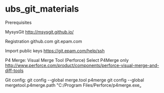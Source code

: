 ubs_git_materials
=================

Prerequisites

MysysGit
http://msysgit.github.io/

Registration
github.com
git.epam.com

Import public keys
https://git.epam.com/help/ssh

P4 Merge: Visual Merge Tool (Perforce)
Select P4Merge only
http://www.perforce.com/product/components/perforce-visual-merge-and-diff-tools


Git config:
git config --global merge.tool p4merge
git config --global mergetool.p4merge.path "C:/Program Files/Perforce/p4merge.exe„
